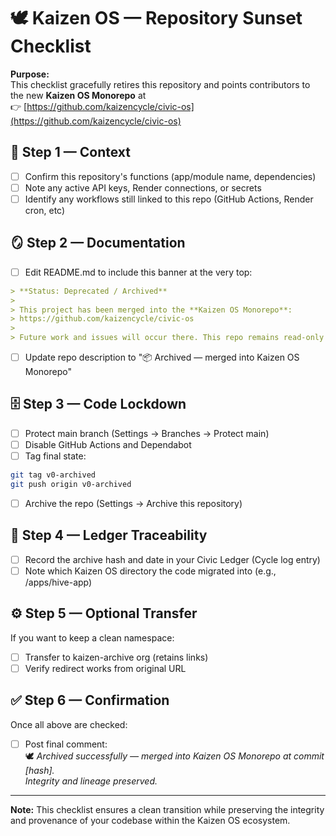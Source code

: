 # 🕊️ Kaizen OS — Repository Sunset Checklist

**Purpose:**  
This checklist gracefully retires this repository and points contributors to the new **Kaizen OS Monorepo** at  
👉 [https://github.com/kaizencycle/civic-os](https://github.com/kaizencycle/civic-os)

## 🧭 Step 1 — Context

- [ ] Confirm this repository's functions (app/module name, dependencies)
- [ ] Note any active API keys, Render connections, or secrets
- [ ] Identify any workflows still linked to this repo (GitHub Actions, Render cron, etc)

## 🪞 Step 2 — Documentation

- [ ] Edit README.md to include this banner at the very top:

```markdown
> **Status: Deprecated / Archived**
>
> This project has been merged into the **Kaizen OS Monorepo**:  
> https://github.com/kaizencycle/civic-os  
>  
> Future work and issues will occur there. This repo remains read-only for historical reference.
```

- [ ] Update repo description to "📦 Archived — merged into Kaizen OS Monorepo"

## 🗄️ Step 3 — Code Lockdown

- [ ] Protect main branch (Settings → Branches → Protect main)
- [ ] Disable GitHub Actions and Dependabot
- [ ] Tag final state:

```bash
git tag v0-archived
git push origin v0-archived
```

- [ ] Archive the repo (Settings → Archive this repository)

## 🧱 Step 4 — Ledger Traceability

- [ ] Record the archive hash and date in your Civic Ledger (Cycle log entry)
- [ ] Note which Kaizen OS directory the code migrated into (e.g., /apps/hive-app)

## ⚙️ Step 5 — Optional Transfer

If you want to keep a clean namespace:
- [ ] Transfer to kaizen-archive org (retains links)
- [ ] Verify redirect works from original URL

## ✅ Step 6 — Confirmation

Once all above are checked:
- [ ] Post final comment:  
🕊️ *Archived successfully — merged into Kaizen OS Monorepo at commit [hash].*  
*Integrity and lineage preserved.*

---

**Note:** This checklist ensures a clean transition while preserving the integrity and provenance of your codebase within the Kaizen OS ecosystem.

